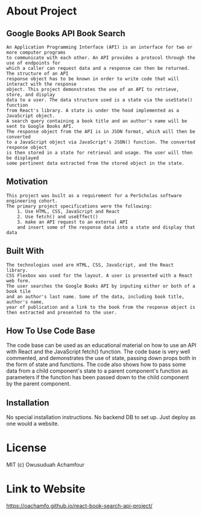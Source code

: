 # About Project

## Google Books API Book Search

    An Application Programming Interface (API) is an interface for two or more computer programs
    to communicate with each other. An API provides a protocol through the use of endpoints for
    which a caller can request data and a response can then be returned. The structure of an API
    response object has to be known in order to write code that will interact with the response
    object. This project demonstrates the use of an API to retrieve, store, and display
    data to a user. The data structure used is a state via the useState() function
    from React's library. A state is under the hood implemented as a JavaScript object.
    A search query containing a book title and an author's name will be sent to Google Books API.
    The response object from the API is in JSON format, which will then be converted
    to a JavaScript object via JavaScript's JSON() function. The converted response object
    is then stored in a state for retrieval and usage. The user will then be displayed
    some pertinent data extracted from the stored object in the state.

## Motivation

    This project was built as a requirement for a PerScholas software engineering cohort.
    The primary project specifications were the following:
        1. Use HTML, CSS, JavaScript and React
        2. Use fetch() and useEffect()
        3. make an API request to an external API
        and insert some of the response data into a state and display that data

## Built With

    The technologies used are HTML, CSS, JavaScript, and the React library.
    CSS Flexbox was used for the layout. A user is presented with a React web form.
    The user searches the Google Books API by inputing either or both of a book tile
    and an author's last name. Some of the data, including book title, author's name,
    year of publication and a link to the book from the response object is
    then extracted and presented to the user.

## How To Use Code Base

The code base can be used as an educational material on how to use
an API with React and the JavaScript fetch() function. The code base is
very well commented, and demonstrates the use of state, passing
down props both in the form of state and functions. The code also
shows how to pass some data from a child component's state to a
parent component's function as parameters if the function has been
passed down to the child component by the parent component.

## Installation

No special installation instructions. No backend DB to set up. Just deploy as one would a website.

# License

MIT (c) Owusuduah Achamfour

# Link to Website

https://oachamfo.github.io/react-book-search-api-project/
